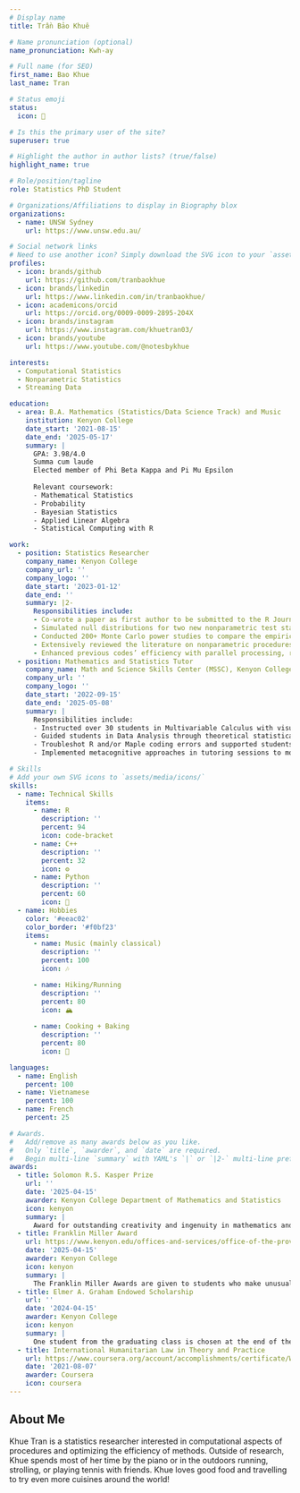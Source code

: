 ```yaml
---
# Display name
title: Trần Bảo Khuê

# Name pronunciation (optional)
name_pronunciation: Kwh-ay

# Full name (for SEO)
first_name: Bao Khue
last_name: Tran

# Status emoji
status:
  icon: 🥭

# Is this the primary user of the site?
superuser: true

# Highlight the author in author lists? (true/false)
highlight_name: true

# Role/position/tagline
role: Statistics PhD Student

# Organizations/Affiliations to display in Biography blox
organizations:
  - name: UNSW Sydney
    url: https://www.unsw.edu.au/

# Social network links
# Need to use another icon? Simply download the SVG icon to your `assets/media/icons/` folder.
profiles:
  - icon: brands/github
    url: https://github.com/tranbaokhue
  - icon: brands/linkedin
    url: https://www.linkedin.com/in/tranbaokhue/
  - icon: academicons/orcid
    url: https://orcid.org/0009-0009-2895-204X
  - icon: brands/instagram
    url: https://www.instagram.com/khuetran03/
  - icon: brands/youtube
    url: https://www.youtube.com/@notesbykhue

interests:
  - Computational Statistics
  - Nonparametric Statistics
  - Streaming Data

education:
  - area: B.A. Mathematics (Statistics/Data Science Track) and Music
    institution: Kenyon College
    date_start: '2021-08-15'
    date_end: '2025-05-17'
    summary: |
      GPA: 3.98/4.0
      Summa cum laude
      Elected member of Phi Beta Kappa and Pi Mu Epsilon
      
      Relevant coursework:
      - Mathematical Statistics
      - Probability
      - Bayesian Statistics
      - Applied Linear Algebra
      - Statistical Computing with R

work:
  - position: Statistics Researcher
    company_name: Kenyon College
    company_url: ''
    company_logo: ''
    date_start: '2023-01-12'
    date_end: ''
    summary: |2-
      Responsibilities include:
      - Co-wrote a paper as first author to be submitted to the R Journal (Q2)
      - Simulated null distributions for two new nonparametric test statistics in 150 different balanced observations settings
      - Conducted 200+ Monte Carlo power studies to compare the empirical powers of proposed tests with existing procedures
      - Extensively reviewed the literature on nonparametric procedures in two-way factorial design
      - Enhanced previous codes’ efficiency with parallel processing, reducing the simulation runtime by up to seven-fold
  - position: Mathematics and Statistics Tutor
    company_name: Math and Science Skills Center (MSSC), Kenyon College
    company_url: ''
    company_logo: ''
    date_start: '2022-09-15'
    date_end: '2025-05-08'
    summary: |
      Responsibilities include:
      - Instructed over 30 students in Multivariable Calculus with visualizing surfaces, differentiation, optimization, and integration
      - Guided students in Data Analysis through theoretical statistical models, brainstorming analysis project, visualizing data
      - Troubleshot R and/or Maple coding errors and supported students on various projects, ie. regression, optimization, etc.
      - Implemented metacognitive approaches in tutoring sessions to motivate critical thinking, problem solving, and boost self-efficacy

# Skills
# Add your own SVG icons to `assets/media/icons/`
skills:
  - name: Technical Skills
    items:
      - name: R
        description: ''
        percent: 94
        icon: code-bracket
      - name: C++
        description: ''
        percent: 32
        icon: ⚙️
      - name: Python
        description: ''
        percent: 60
        icon: 🐍
  - name: Hobbies
    color: '#eeac02'
    color_border: '#f0bf23'
    items:
      - name: Music (mainly classical)
        description: ''
        percent: 100
        icon: 🎶

      - name: Hiking/Running
        description: ''
        percent: 80
        icon: 🏔
      
      - name: Cooking + Baking
        description: ''
        percent: 80
        icon: 🥢

languages:
  - name: English
    percent: 100
  - name: Vietnamese
    percent: 100
  - name: French
    percent: 25

# Awards.
#   Add/remove as many awards below as you like.
#   Only `title`, `awarder`, and `date` are required.
#   Begin multi-line `summary` with YAML's `|` or `|2-` multi-line prefix and indent 2 spaces below.
awards:
  - title: Solomon R.S. Kasper Prize
    url: ''
    date: '2025-04-15'
    awarder: Kenyon College Department of Mathematics and Statistics
    icon: kenyon
    summary: |
      Award for outstanding creativity and ingenuity in mathematics and computer science.
  - title: Franklin Miller Award
    url: https://www.kenyon.edu/offices-and-services/office-of-the-provost/recognition/franklin-miller-awards/
    date: '2025-04-15'
    awarder: Kenyon College
    icon: kenyon
    summary: |
      The Franklin Miller Awards are given to students who make unusual or significant contributions to the academic environment of the College. The awards are named for Franklin Miller Jr., a long-time member of the faculty and a distinguished physicist, teacher and textbook author.
  - title: Elmer A. Graham Endowed Scholarship
    url: ''
    date: '2024-04-15'
    awarder: Kenyon College
    icon: kenyon
    summary: |
      One student from the graduating class is chosen at the end of their junior year to win this senior year's full-tuition  scholarship by the Board of Trustees. 
  - title: International Humanitarian Law in Theory and Practice
    url: https://www.coursera.org/account/accomplishments/certificate/WUY5M82JK8ZK
    date: '2021-08-07'
    awarder: Coursera
    icon: coursera
---
```


## About Me

Khue Tran is a statistics researcher interested in computational aspects of procedures and optimizing the efficiency of methods. Outside of research, Khue spends most of her time by the piano or in the outdoors running, strolling, or playing tennis with friends. Khue loves good food and travelling to try even more cuisines around the world!
